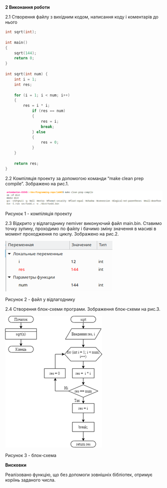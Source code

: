 **2 Виконання роботи**

2.1 Створення файлу з вихідним кодом, написання коду і коментарів до нього

```C
int sqrt(int);

int main()
{
    sqrt(144);
    return 0;
}

int sqrt(int num) {
    int i = 1;
    int res;

    for (i = 1; i < num; i++)
    {
        res = i * i;
            if (res == num)
            {
                res = i;
                break;
            } else
            {
                res = 0;
            }
    }

    return res;
}
```

2.2 Компіляція проекту за допомогою команди “make clean prep compile”. Зображено на рис.1.

![](./assets/image1.png)

Рисунок 1 - компіляція проекту

2.3 Відкрито у відлагоднику nemiver виконуючий файл main.bin. Ставимо точку зупину, проходимо по файлу і бачимо зміну значення в масиві в момент проходження по циклу. Зображено на рис.2.

![](./assets/image2.png)

Рисунок 2 - файл у відлагоднику

2.4 Створення блок-схеми програми. Зображення блок-схеми на рис.3.

![](../../doc/assets/5_5.png)

Рисунок 3 - блок-схема

**Висковки**

Реалізовано функцію, що без допомоги зовнішніх бібліотек, отримує коріінь заданого числа.